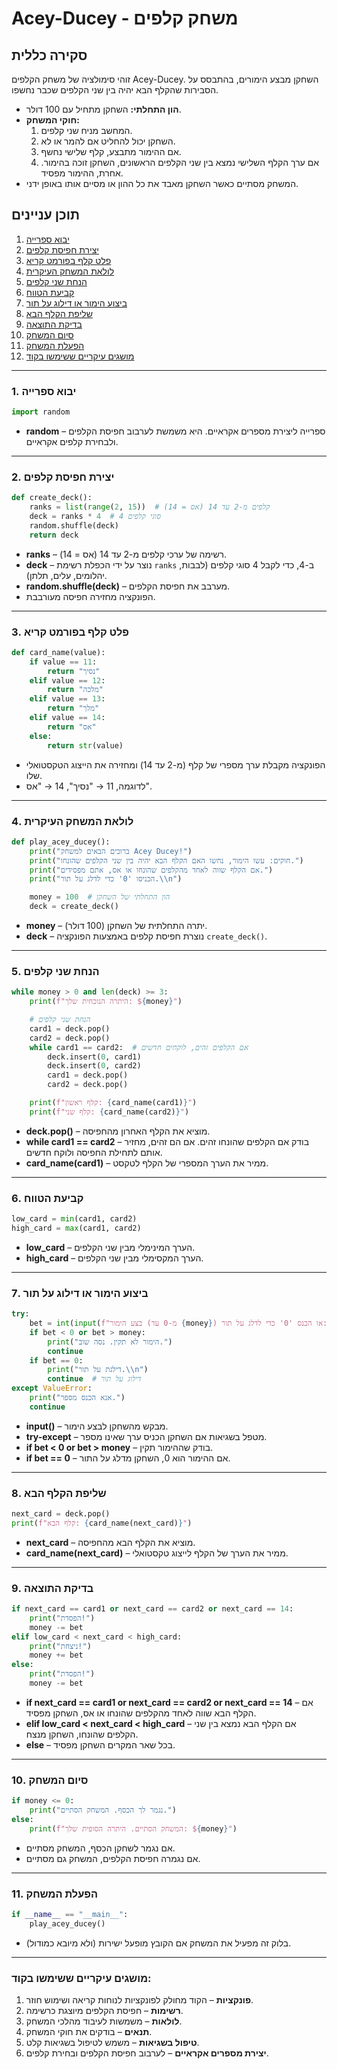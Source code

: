 # Acey-Ducey - משחק קלפים

## סקירה כללית

זוהי סימולציה של משחק הקלפים Acey-Ducey. השחקן מבצע הימורים, בהתבסס על הסבירות שהקלף הבא יהיה בין שני הקלפים שכבר נחשפו.

-   **הון התחלתי:** השחקן מתחיל עם 100 דולר.
-   **חוקי המשחק:**
    1.  המחשב מניח שני קלפים.
    2.  השחקן יכול להחליט אם להמר או לא.
    3.  אם ההימור מתבצע, קלף שלישי נחשף.
    4.  אם ערך הקלף השלישי נמצא בין שני הקלפים הראשונים, השחקן זוכה בהימור. אחרת, ההימור מפסיד.
-   המשחק מסתיים כאשר השחקן מאבד את כל ההון או מסיים אותו באופן ידני.

## תוכן עניינים

1.  [יבוא ספרייה](#1-יבוא-ספרייה)
2.  [יצירת חפיסת קלפים](#2-יצירת-חפיסת-קלפים)
3.  [פלט קלף בפורמט קריא](#3-פלט-קלף-בפורמט-קריא)
4.  [לולאת המשחק העיקרית](#4-לולאת-המשחק-העיקרית)
5.  [הנחת שני קלפים](#5-הנחת-שני-קלפים)
6.  [קביעת הטווח](#6-קביעת-הטווח)
7.  [ביצוע הימור או דילוג על תור](#7-ביצוע-הימור-או-דילוג-על-תור)
8.  [שליפת הקלף הבא](#8-שליפת-הקלף-הבא)
9.  [בדיקת התוצאה](#9-בדיקת-התוצאה)
10. [סיום המשחק](#10-סיום-המשחק)
11. [הפעלת המשחק](#11-הפעלת-המשחק)
12. [מושגים עיקריים ששימשו בקוד](#מושגים-עיקריים-ששימשו-בקוד)

---

### 1. יבוא ספרייה

```python
import random
```

-   **random** – ספרייה ליצירת מספרים אקראיים. היא משמשת לערבוב חפיסת הקלפים ולבחירת קלפים אקראיים.

---

### 2. יצירת חפיסת קלפים

```python
def create_deck():
    ranks = list(range(2, 15))  # קלפים מ-2 עד 14 (אס = 14)
    deck = ranks * 4  # 4 סוגי קלפים
    random.shuffle(deck)
    return deck
```

-   **ranks** – רשימה של ערכי קלפים מ-2 עד 14 (אס = 14).
-   **deck** – נוצר על ידי הכפלת רשימת `ranks` ב-4, כדי לקבל 4 סוגי קלפים (לבבות, יהלומים, עלים, תלתן).
-   **random.shuffle(deck)** – מערבב את חפיסת הקלפים.
-   הפונקציה מחזירה חפיסה מעורבבת.

---

### 3. פלט קלף בפורמט קריא

```python
def card_name(value):
    if value == 11:
        return "נסיך"
    elif value == 12:
        return "מלכה"
    elif value == 13:
        return "מלך"
    elif value == 14:
        return "אס"
    else:
        return str(value)
```

-   הפונקציה מקבלת ערך מספרי של קלף (מ-2 עד 14) ומחזירה את הייצוג הטקסטואלי שלו.
-   לדוגמה, 11 → "נסיך", 14 → "אס".

---

### 4. לולאת המשחק העיקרית

```python
def play_acey_ducey():
    print("ברוכים הבאים למשחק Acey Ducey!")
    print("חוקים: עשו הימור, נחשו האם הקלף הבא יהיה בין שני הקלפים שהונחו.")
    print("אם הקלף שווה לאחד מהקלפים שהונחו או אס, אתם מפסידים.")
    print("הכניסו '0' כדי לדלג על תור.\\n")

    money = 100  # הון התחלתי של השחקן
    deck = create_deck()
```

-   **money** – יתרה התחלתית של השחקן (100 דולר).
-   **deck** – נוצרת חפיסת קלפים באמצעות הפונקציה `create_deck()`.

---

### 5. הנחת שני קלפים

```python
while money > 0 and len(deck) >= 3:
    print(f"היתרה הנוכחית שלך: ${money}")

    # הנחת שני קלפים
    card1 = deck.pop()
    card2 = deck.pop()
    while card1 == card2:  # אם הקלפים זהים, לוקחים חדשים
        deck.insert(0, card1)
        deck.insert(0, card2)
        card1 = deck.pop()
        card2 = deck.pop()

    print(f"קלף ראשון: {card_name(card1)}")
    print(f"קלף שני: {card_name(card2)}")
```

-   **deck.pop()** – מוציא את הקלף האחרון מהחפיסה.
-   **while card1 == card2** – בודק אם הקלפים שהונחו זהים. אם הם זהים, מחזיר אותם לתחילת החפיסה ולוקח חדשים.
-   **card_name(card1)** – ממיר את הערך המספרי של הקלף לטקסט.

---

### 6. קביעת הטווח

```python
low_card = min(card1, card2)
high_card = max(card1, card2)
```

-   **low_card** – הערך המינימלי מבין שני הקלפים.
-   **high_card** – הערך המקסימלי מבין שני הקלפים.

---

### 7. ביצוע הימור או דילוג על תור

```python
try:
    bet = int(input(f"בצע הימור (מ-0 עד {money}) או הכנס '0' כדי לדלג על תור: "))
    if bet < 0 or bet > money:
        print("הימור לא תקין. נסה שוב.")
        continue
    if bet == 0:
        print("דילגת על תור.\\n")
        continue  # דילוג על תור
except ValueError:
    print("אנא הכנס מספר.")
    continue
```

-   **input()** – מבקש מהשחקן לבצע הימור.
-   **try-except** – מטפל בשגיאות אם השחקן הכניס ערך שאינו מספר.
-   **if bet < 0 or bet > money** – בודק שההימור תקין.
-   **if bet == 0** – אם ההימור הוא 0, השחקן מדלג על התור.

---

### 8. שליפת הקלף הבא

```python
next_card = deck.pop()
print(f"קלף הבא: {card_name(next_card)}")
```

-   **next_card** – מוציא את הקלף הבא מהחפיסה.
-   **card_name(next_card)** – ממיר את הערך של הקלף לייצוג טקסטואלי.

---

### 9. בדיקת התוצאה

```python
if next_card == card1 or next_card == card2 or next_card == 14:
    print("הפסדת!")
    money -= bet
elif low_card < next_card < high_card:
    print("ניצחת!")
    money += bet
else:
    print("הפסדת!")
    money -= bet
```

-   **if next_card == card1 or next_card == card2 or next_card == 14** – אם הקלף הבא שווה לאחד מהקלפים שהונחו או אס, השחקן מפסיד.
-   **elif low_card < next_card < high_card** – אם הקלף הבא נמצא בין שני הקלפים שהונחו, השחקן מנצח.
-   **else** – בכל שאר המקרים השחקן מפסיד.

---

### 10. סיום המשחק

```python
if money <= 0:
    print("נגמר לך הכסף. המשחק הסתיים.")
else:
    print(f"המשחק הסתיים. היתרה הסופית שלך: ${money}")
```

-   אם נגמר לשחקן הכסף, המשחק מסתיים.
-   אם נגמרה חפיסת הקלפים, המשחק גם מסתיים.

---

### 11. הפעלת המשחק

```python
if __name__ == "__main__":
    play_acey_ducey()
```

-   בלוק זה מפעיל את המשחק אם הקובץ מופעל ישירות (ולא מיובא כמודול).

---

### מושגים עיקריים ששימשו בקוד:

1.  **פונקציות** – הקוד מחולק לפונקציות לנוחות קריאה ושימוש חוזר.
2.  **רשימות** – חפיסת הקלפים מיוצגת כרשימה.
3.  **לולאות** – משמשות לעיבוד מהלכי המשחק.
4.  **תנאים** – בודקים את חוקי המשחק.
5.  **טיפול בשגיאות** – משמש לטיפול בשגיאות קלט.
6.  **יצירת מספרים אקראיים** – לערבוב חפיסת הקלפים ובחירת קלפים.